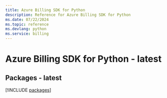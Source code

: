 ```yaml
---
title: Azure Billing SDK for Python
description: Reference for Azure Billing SDK for Python
ms.date: 07/22/2024
ms.topic: reference
ms.devlang: python
ms.service: billing
---
```

# Azure Billing SDK for Python - latest
## Packages - latest
[!INCLUDE [packages](billing-index.md)]
